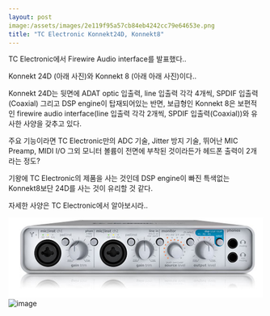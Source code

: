 ```yaml
---
layout: post
image:/assets/images/2e119f95a57cb84eb4242cc79e64653e.png
title: "TC Electronic Konnekt24D, Konnekt8"
---
```


TC Electronic에서 Firewire Audio interface를 발표했다..

Konnekt 24D (아래 사진)와 Konnekt 8 (아래 아래 사진)이다..

Konnekt 24D는 뒷면에 ADAT optic 입출력, line 입출력 각각 4개씩, SPDIF 입출력(Coaxial) 그리고 DSP engine이 탑재되어있는 반면, 보급형인 Konnekt 8은 보편적인 firewire audio interface(line 입출력 각각 2개씩, SPDIF 입출력(Coaxial))와 유사한 사양을 갖추고 있다.

주요 기능이라면 TC Electronic만의 ADC 기술, Jitter 방지 기술, 뛰어난 MIC Preamp, MIDI I/O
그외 모니터 볼륨이 전면에 부착된 것이라든가 헤드폰 출력이 2개라는 정도?

기왕에 TC Electronic의 제품을 사는 것인데 DSP engine이 빠진 특색없는 Konnekt8보단 24D를 사는 것이 유리할 것 같다. 

자세한 사양은 TC Electronic에서 알아보시라..

![image](/assets/images/2e119f95a57cb84eb4242cc79e64653e.png)![image](7d3d01fdc8fe105f8adc4afd92e7f9a1.png)

